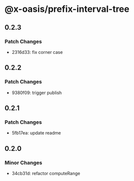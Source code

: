 # @x-oasis/prefix-interval-tree

## 0.2.3

### Patch Changes

- 2316d33: fix corner case

## 0.2.2

### Patch Changes

- 9380f09: trigger publish

## 0.2.1

### Patch Changes

- 5fb17ea: update readme

## 0.2.0

### Minor Changes

- 34cb31d: refactor computeRange
